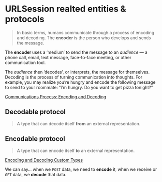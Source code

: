 
# URLSession realted entities & protocols

> In basic terms, humans communicate through a process of encoding and decoding. The **encoder** is the person who develops and sends the message.

The **encoder** uses a ‘medium’ to send the message to an *audience* — a phone call, email, text message, face-to-face meeting, or other communication tool.

The *audience* then ‘decodes’, or interprets, the message for themselves. Decoding is the process of turning communication into thoughts. For example, you may realize you’re hungry and encode the following message to send to your roommate: “I’m hungry. Do you want to get pizza tonight?”

[Communications Process: Encoding and Decoding](https://ecampusontario.pressbooks.pub/commbusprofcdn/chapter/1-2/)

## Decodable protocol

> A type that can decode itself **from** an external representation.

## Encodable protocol 

> A type that can encode itself **to** an external representation.

[Encoding and Decoding Custom Types](https://developer.apple.com/documentation/foundation/archives_and_serialization/encoding_and_decoding_custom_types)

We can say... when we `POST` data, we need to **encode** it, when we receive or `GET` data, we **decode** that data.

